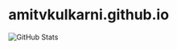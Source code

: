 # amitvkulkarni.github.io
![GitHub Stats](https://github-readme-stats.vercel.app/api?username=amitvkulkarni&theme=radical)
